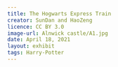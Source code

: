 ```yaml
---
title: The Hogwarts Express Train
creator: SunDan and HaoZeng
licence: CC BY 3.0
image-url: Alnwick castle/A1.jpg
date: April 18, 2021
layout: exhibit
tags: Harry-Potter
---
```

